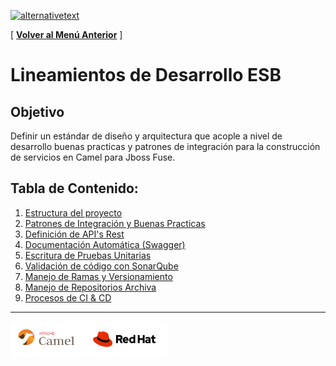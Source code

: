[﻿![alternativetext](https://github.com/UniandesDSIT/Servicio-Fuse-Persona-Persona/raw/master/path/to/DSIT.png)](https://tecnologia.uniandes.edu.co/)         

[ **[Volver al Menú Anterior](https://github.com/UniandesDSIT/coding-guidelines)** ]

# Lineamientos de Desarrollo ESB

## Objetivo
Definir un estándar de diseño y arquitectura que acople a nivel de desarrollo buenas practicas y patrones de integración para la construcción de servicios en Camel para Jboss Fuse.

## Tabla de Contenido:

1. [Estructura del proyecto](ESTRUCTURA_PROYECTO.md)
1. [Patrones de Integración y Buenas Practicas](PATRONES_B-PRACTICAS.md)
1. [Definición de API's Rest](REST_API.md)
1. [Documentación Automática (Swagger)](DOCUMENTACION.md)
1. [Escritura de Pruebas Unitarias](PRUEBAS_UNITARIAS.md)
1. [Validación de código con SonarQube](SONAR_QUBE.md)
1. [Manejo de Ramas y Versionamiento](VERSIONAMIENTO.md)
1. [Manejo de Repositorios Archiva](ARCHIVA.md)
1. [Procesos de CI & CD](CI_CD.md)
_________________________________________________________________________________________________________

<img src="sources/logos.png?raw=true"/>
